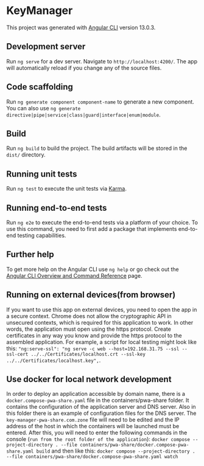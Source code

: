 # KeyManager

This project was generated with [Angular CLI](https://github.com/angular/angular-cli) version 13.0.3.

## Development server

Run `ng serve` for a dev server. Navigate to `http://localhost:4200/`. The app will automatically reload if you change any of the source files.

## Code scaffolding

Run `ng generate component component-name` to generate a new component. You can also use `ng generate directive|pipe|service|class|guard|interface|enum|module`.

## Build

Run `ng build` to build the project. The build artifacts will be stored in the `dist/` directory.

## Running unit tests

Run `ng test` to execute the unit tests via [Karma](https://karma-runner.github.io).

## Running end-to-end tests

Run `ng e2e` to execute the end-to-end tests via a platform of your choice. To use this command, you need to first add a package that implements end-to-end testing capabilities.

## Further help

To get more help on the Angular CLI use `ng help` or go check out the [Angular CLI Overview and Command Reference](https://angular.io/cli) page.

## Running on external devices(from browser)

If you want to use this app on external devices, you need to open the app in a secure context.
Chrome does not allow the cryptographic API in unsecured contexts, which is required for this application to work. In other words, the application must open using the https protocol.
Create certificates in any way you know and provide the https protocol to the assembled application.
For example, a script for local testing might look like this: `"ng:serve-ssl": "ng serve -c web --host=192.168.31.75 --ssl --ssl-cert ../../Certificates/localhost.crt --ssl-key ../../Certificates/localhost.key",`.

## Use docker for local network development

In order to deploy an application accessible by domain name, there is a `docker.compose-pwa-share.yaml` file in the containers/pwa-share folder. It contains the configuration of the application server and DNS server. Also in this folder there is an example of configuration files for the DNS server. The `key-manager-pwa-share.com.zone` file will need to be edited and the IP address of the host in which the containers will be launched must be entered. After this, you will need to enter the following commands in the console (`run from the root folder of the application`):
`docker compose --project-directory . --file containers/pwa-share/docker.compose-pwa-share.yaml build`
and then like this:
`docker compose --project-directory . --file containers/pwa-share/docker.compose-pwa-share.yaml watch`
